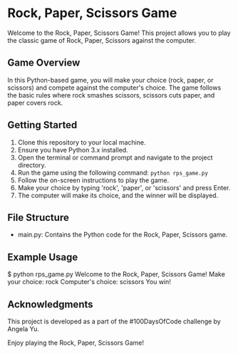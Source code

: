 # Rock, Paper, Scissors Game

Welcome to the Rock, Paper, Scissors Game! This project allows you to play the classic game of Rock, Paper, Scissors against the computer.

## Game Overview
In this Python-based game, you will make your choice (rock, paper, or scissors) and compete against the computer's choice. The game follows the basic rules where rock smashes scissors, scissors cuts paper, and paper covers rock.

## Getting Started
1. Clone this repository to your local machine.
2. Ensure you have Python 3.x installed.
3. Open the terminal or command prompt and navigate to the project directory.
4. Run the game using the following command: `python rps_game.py`
5. Follow the on-screen instructions to play the game.
6. Make your choice by typing 'rock', 'paper', or 'scissors' and press Enter.
7. The computer will make its choice, and the winner will be displayed.

## File Structure
- main.py: Contains the Python code for the Rock, Paper, Scissors game.

## Example Usage
$ python rps_game.py
Welcome to the Rock, Paper, Scissors Game!
Make your choice: rock
Computer's choice: scissors
You win!

## Acknowledgments
This project is developed as a part of the #100DaysOfCode challenge by Angela Yu.

Enjoy playing the Rock, Paper, Scissors Game!

